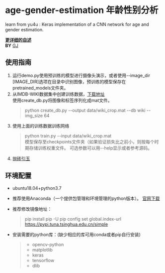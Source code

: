 # age-gender-estimation 年龄性别分析
learn from yu4u : Keras implementation of a CNN network for age and gender estimation.  

[**更详细的自述**](https://github.com/Acemyzoe/age-gender-estimation/blob/master/README_EN.md)  
**BY** [GJ](https://github.com/Acemyzoe/age-gender-estimation.git)

## 使用指南 
1. 运行demo.py使用预训练的模型进行摄像头演示，或者使用--image_dir [IMAGE_DIR]选项在目录中识别图像，预训练的模型保存在pretrained_models文件夹。 
2. 从IMDB-WIKI数据集中创建训练数据，[下载地址](https://data.vision.ee.ethz.ch/cvl/rrothe/imdb-wiki/)  
    使用create_db.py将图像和标签序列化成mat文件。 
   > python create_db.py --output data/wiki_crop.mat --db wiki --img_size 64
3. 使用上面的训练数据训练网络 
     > python train.py --input data/wiki_crop.mat  
   模型保存至checkpoints文件夹（如果验证损失比之前小，则按每个时期存储训练权重文件。 
   可选参数可以用--help显示或者参考源码。
4. [抛砖引玉](https://github.com/yu4u/age-gender-estimation.git)
## 环境配置
  * ubuntu18.04+python3.7
  * 推荐使用Anaconda（一个提供包管理和环境管理的python版本）。  [官网下载](https://www.anaconda.com/distribution/)
  * 推荐修改镜像地址：
  
      >pip install pip -U 
  pip config set global.index-url https://pypi.tuna.tsinghua.edu.cn/simple
  
* 安装需要的python库：(缺少相应的库可用conda或者pip自行安装) 
    > * opencv-python
    > * matplotlib
    > * keras
    > * tensorflow
    > * dlib
